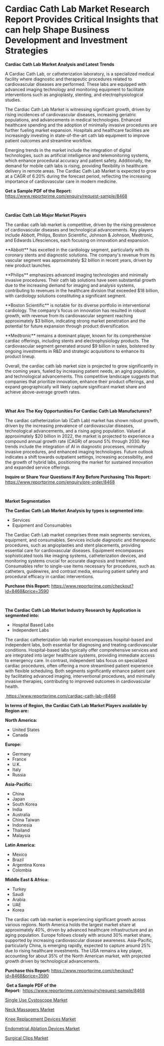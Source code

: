 <p><h1>Cardiac Cath Lab Market Research Report Provides Critical Insights that can help Shape Business Development and Investment Strategies</h1></p><p><strong>Cardiac Cath Lab Market Analysis and Latest Trends</strong></p>
<p><p>A Cardiac Cath Lab, or catheterization laboratory, is a specialized medical facility where diagnostic and therapeutic procedures related to cardiovascular diseases are performed. These labs are equipped with advanced imaging technology and monitoring equipment to facilitate interventions such as angioplasty, stenting, and electrophysiological studies.</p><p>The Cardiac Cath Lab Market is witnessing significant growth, driven by rising incidences of cardiovascular diseases, increasing geriatric populations, and advancements in medical technologies. Enhanced healthcare spending and the adoption of minimally invasive procedures are further fueling market expansion. Hospitals and healthcare facilities are increasingly investing in state-of-the-art cath lab equipment to improve patient outcomes and streamline workflow.</p><p>Emerging trends in the market include the integration of digital technologies, such as artificial intelligence and telemonitoring systems, which enhance procedural accuracy and patient safety. Additionally, the demand for mobile cath labs is rising, providing flexibility in healthcare delivery in remote areas. The Cardiac Cath Lab Market is expected to grow at a CAGR of 6.20% during the forecast period, reflecting the increasing importance of cardiovascular care in modern medicine.</p></p>
<p><strong>Get a Sample PDF of the Report:&nbsp;</strong> <a href="https://www.reportprime.com/enquiry/request-sample/8468?utm_campaign=2138&utm_medium=2&utm_source=Github&utm_content=ia&utm_term=19032025&utm_id=cardiac-cath-lab">https://www.reportprime.com/enquiry/request-sample/8468</a></p>
<p>&nbsp;</p>
<p><strong>Cardiac Cath Lab Major Market Players</strong></p>
<p><p>The cardiac cath lab market is competitive, driven by the rising prevalence of cardiovascular diseases and technological advancements. Key players include Abbott, Philips, Boston Scientific, Johnson & Johnson, Medtronic, and Edwards Lifesciences, each focusing on innovation and expansion.</p><p>**Abbott** has excelled in the cardiology segment, particularly with its coronary stents and diagnostic solutions. The company's revenue from its vascular segment was approximately $2 billion in recent years, driven by new product launches.</p><p>**Philips** emphasizes advanced imaging technologies and minimally invasive procedures. Their cath lab solutions have seen substantial growth due to the increasing demand for imaging and analysis systems, contributing to revenues in the healthcare division that exceeded $18 billion, with cardiology solutions constituting a significant segment.</p><p>**Boston Scientific** is notable for its diverse portfolio in interventional cardiology. The company's focus on innovation has resulted in robust growth, with revenue from its cardiovascular segment reaching approximately $3 billion, indicating strong market penetration and the potential for future expansion through product diversification.</p><p>**Medtronic** remains a dominant player, known for its comprehensive cardiac offerings, including stents and electrophysiology products. The cardiovascular segment generated around $9 billion in sales, bolstered by ongoing investments in R&D and strategic acquisitions to enhance its product lineup.</p><p>Overall, the cardiac cath lab market size is projected to grow significantly in the coming years, fueled by increasing patient needs, an aging population, and technological advancements. This competitive landscape suggests that companies that prioritize innovation, enhance their product offerings, and expand geographically will likely capture significant market share and achieve above-average growth rates.</p></p>
<p>&nbsp;</p>
<p><strong>What Are The Key Opportunities For Cardiac Cath Lab Manufacturers?</strong></p>
<p><p>The cardiac catheterization lab (Cath Lab) market has shown robust growth, driven by the increasing prevalence of cardiovascular diseases, technological advancements, and a rising aging population. Valued at approximately $20 billion in 2022, the market is projected to experience a compound annual growth rate (CAGR) of around 5% through 2030. Key trends include the integration of AI in diagnostic processes, minimally invasive procedures, and enhanced imaging technologies. Future outlook indicates a shift towards outpatient settings, increasing accessibility, and the growth of hybrid labs, positioning the market for sustained innovation and expanded service offerings.</p></p>
<p><strong>Inquire or Share Your Questions If Any Before Purchasing This Report:</strong> <a href="https://www.reportprime.com/enquiry/pre-order/8468?utm_campaign=2138&utm_medium=2&utm_source=Github&utm_content=ia&utm_term=19032025&utm_id=cardiac-cath-lab">https://www.reportprime.com/enquiry/pre-order/8468</a></p>
<p>&nbsp;</p>
<p><strong>Market Segmentation</strong></p>
<p><strong>The Cardiac Cath Lab Market Analysis by types is segmented into:</strong></p>
<p><ul><li>Services</li><li>Equipment and Consumables</li></ul></p>
<p><p>The Cardiac Cath Lab market comprises three main segments: services, equipment, and consumables. Services include diagnostic and therapeutic procedures, such as angioplasties and stent placements, providing essential care for cardiovascular diseases. Equipment encompasses sophisticated tools like imaging systems, catheterization devices, and monitoring systems crucial for accurate diagnosis and treatment. Consumables refer to single-use items necessary for procedures, such as catheters, guidewires, and contrast media, ensuring patient safety and procedural efficacy in cardiac interventions.</p></p>
<p><strong>Purchase this Report:&nbsp;</strong><a href="https://www.reportprime.com/checkout?id=8468&price=3590&utm_campaign=2138&utm_medium=2&utm_source=Github&utm_content=ia&utm_term=19032025&utm_id=cardiac-cath-lab">https://www.reportprime.com/checkout?id=8468&price=3590</a></p>
<p>&nbsp;</p>
<p><strong>The Cardiac Cath Lab Market Industry Research by Application is segmented into:</strong></p>
<p><ul><li>Hospital Based Labs</li><li>Independent Labs</li></ul></p>
<p><p>The cardiac catheterization lab market encompasses hospital-based and independent labs, both essential for diagnosing and treating cardiovascular conditions. Hospital-based labs typically offer comprehensive services and are integrated into larger healthcare systems, providing immediate access to emergency care. In contrast, independent labs focus on specialized cardiac procedures, often offering a more streamlined patient experience with flexible scheduling. Both segments significantly enhance patient care by facilitating advanced imaging, interventional procedures, and minimally invasive therapies, contributing to improved outcomes in cardiovascular health.</p></p>
<p><a href="https://www.reportprime.com/cardiac-cath-lab-r8468?utm_campaign=2138&utm_medium=2&utm_source=Github&utm_content=ia&utm_term=19032025&utm_id=cardiac-cath-lab">&nbsp;https://www.reportprime.com/cardiac-cath-lab-r8468</a></p>
<p><strong>In terms of Region, the Cardiac Cath Lab Market Players available by Region are:</strong></p>
<p>
    <p> <strong> North America: </strong>
        <ul>
            <li>United States</li>
            <li>Canada</li>
        </ul>
        </p> 
    <p> <strong> Europe: </strong>
        <ul>
            <li>Germany</li>
            <li>France</li>
            <li>U.K.</li>
            <li>Italy</li>
            <li>Russia</li>
        </ul>
        </p> 
    <p> <strong> Asia-Pacific: </strong>
        <ul>
            <li>China</li>
            <li>Japan</li>
            <li>South Korea</li>
            <li>India</li>
            <li>Australia</li>
            <li>China Taiwan</li>
            <li>Indonesia</li>
            <li>Thailand</li>
            <li>Malaysia</li>
        </ul>
        </p> 
    <p> <strong> Latin America: </strong>
        <ul>
            <li>Mexico</li>
            <li>Brazil</li>
            <li>Argentina Korea</li>
            <li>Colombia</li>
        </ul>
        </p> 
    <p> <strong> Middle East & Africa: </strong>
        <ul>
            <li>Turkey</li>
            <li>Saudi</li>
            <li>Arabia</li>
            <li>UAE</li>
            <li>Korea</li>
        </ul>
    </p>
    </p>
<p><p>The cardiac cath lab market is experiencing significant growth across various regions. North America holds the largest market share at approximately 40%, driven by advanced healthcare infrastructure and an aging population. Europe follows closely with around 30% market share, supported by increasing cardiovascular disease awareness. Asia-Pacific, particularly China, is emerging rapidly, expected to capture around 25% due to rising healthcare investments. The USA remains a key player, accounting for about 35% of the North American market, with projected growth driven by technological advancements.</p></p>
<p><strong>Purchase this Report: </strong><a href="https://www.reportprime.com/checkout?id=8468&price=3590&utm_campaign=2138&utm_medium=2&utm_source=Github&utm_content=ia&utm_term=19032025&utm_id=cardiac-cath-lab">https://www.reportprime.com/checkout?id=8468&price=3590</a></p>
<p>&nbsp;<strong>Get a Sample PDF of the Report:&nbsp;&nbsp;</strong><a href="https://www.reportprime.com/enquiry/request-sample/8468?utm_campaign=2138&utm_medium=2&utm_source=Github&utm_content=ia&utm_term=19032025&utm_id=cardiac-cath-lab">https://www.reportprime.com/enquiry/request-sample/8468</a></p>
<p><strong></strong></p>
<p><p><a href="https://github.com/waackheidtn5/Market-Research-Report-List-1/blob/main/single-use-cystoscope-market.md?utm_campaign=2138&utm_medium=2&utm_source=Github&utm_content=ia&utm_term=19032025&utm_id=cardiac-cath-lab">Single Use Cystoscope Market</a></p><p><a href="https://github.com/melascalbirp/Market-Research-Report-List-1/blob/main/neck-massagers-market.md?utm_campaign=2138&utm_medium=2&utm_source=Github&utm_content=ia&utm_term=19032025&utm_id=cardiac-cath-lab">Neck Massagers Market</a></p><p><a href="https://github.com/laroybarrize/Market-Research-Report-List-1/blob/main/knee-replacement-devices-market.md?utm_campaign=2138&utm_medium=2&utm_source=Github&utm_content=ia&utm_term=19032025&utm_id=cardiac-cath-lab">Knee Replacement Devices Market</a></p><p><a href="https://github.com/lazregaartun/Market-Research-Report-List-1/blob/main/endometrial-ablation-devices-market.md?utm_campaign=2138&utm_medium=2&utm_source=Github&utm_content=ia&utm_term=19032025&utm_id=cardiac-cath-lab">Endometrial Ablation Devices Market</a></p><p><a href="https://github.com/jolashta/Market-Research-Report-List-1/blob/main/surgical-clips-market.md?utm_campaign=2138&utm_medium=2&utm_source=Github&utm_content=ia&utm_term=19032025&utm_id=cardiac-cath-lab">Surgical Clips Market</a></p></p>